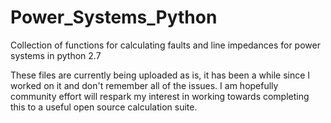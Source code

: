 # Power_Systems_Python
Collection of functions for calculating faults and line impedances for power systems in python 2.7

These files are currently being uploaded as is, it has been a while since I worked on it and don't remember all of the issues.  I am hopefully community effort will respark my interest in working towards completing this to a useful open source calculation suite.
